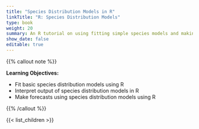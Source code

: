 ```yaml
---
title: "Species Distribution Models in R"
linkTitle: "R: Species Distribution Models"
type: book
weight: 20
summary: An R tutorial on using fitting simple species models and making forecasts based on these models
show_date: false
editable: true
---
```


{{% callout note %}}

**Learning Objectives:**
* Fit basic species distribution models using R
* Interpret output of species distribution models in R
* Make forecasts using species distribution models using R

{{% /callout %}}

{{< list_children >}}
